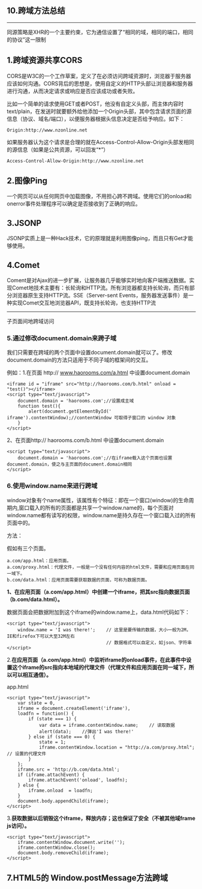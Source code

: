 ## 10.跨域方法总结

---

同源策略是XHR的一个主要约束，它为通信设置了“相同的域，相同的端口，相同的协议”这一限制

## 1.跨域资源共享CORS

CORS是W3C的一个工作草案，定义了在必须访问跨域资源时，浏览器于服务器应该如何沟通。CORS背后的思想是，使用自定义的HTTP头部让浏览器和服务器进行沟通，从而决定请求或响应是否应该成功或者失败。

比如一个简单的请求使用GET或者POST，他没有自定义头部，而主体内容时text/plain，在发送时就要额外给他添加一个Origin头部，其中包含请求页面的源信息（协议、域名/端口），以便服务器根据头信息决定是否给予响应。如下：

```
Origin:http://www.nzonline.net
```

如果服务器认为这个请求是合理的就在Access-Control-Allow-Origin头部发相同的源信息（如果是公共资源，可以回发“\*”）

```
Access-Control-Allow-Origin:http://www.nzonline.net
```

## 2.图像Ping

一个网页可以从任何网页中加载图像，不用担心跨不跨域。使用它们的onload和onerror事件处理程序可以确定是否接收到了正确的响应。

## 3.JSONP

JSONP实质上是一种Hack技术，它的原理就是利用图像ping，而且只有Get才能够使用。

## 4.Comet

Coment是对Ajax的进一步扩展，让服务器几乎能够实时地向客户端推送数据。实现Comet地技术主要有：长轮询和HTTP流。所有浏览器都支持长轮询，而只有部分浏览器原生支持HTTP流。SSE（Server-sent Events，服务器发送事件）是一种实现Comet交互地浏览器API，既支持长轮询，也支持HTTP流

---

子页面间地跨域访问

### 5.通过修改document.domain来跨子域

我们只需要在跨域的两个页面中设置document.domain就可以了。修改document.domain的方法只适用于不同子域的框架间的交互。

例如：1.在页面 http:// www.haorooms.com/a.html 中设置document.domain

```
<iframe id = "iframe" src="http://haorooms.com/b.html" onload = "test()"></iframe>
<script type="text/javascript">
    document.domain = 'haorooms.com';//设置成主域
    function test(){
        alert(document.getElementById('￼iframe').contentWindow);//contentWindow 可取得子窗口的 window 对象
    }
</script>
```

2、在页面http:// haorooms.com/b.html 中设置document.domain

```
<script type="text/javascript">
    document.domain = 'haorooms.com';//在iframe载入这个页面也设置document.domain，使之与主页面的document.domain相同
</script>
```

### 6.使用window.name来进行跨域

window对象有个name属性，该属性有个特征：即在一个窗口\(window\)的生命周期内,窗口载入的所有的页面都是共享一个window.name的，每个页面对window.name都有读写的权限，window.name是持久存在一个窗口载入过的所有页面中的。

方法：

假如有三个页面。

```
a.com/app.html：应用页面。
a.com/proxy.html：代理文件，一般是一个没有任何内容的html文件，需要和应用页面在同一域下。
b.com/data.html：应用页面需要获取数据的页面，可称为数据页面。
```

**1、在应用页面（a.com/app.html）中创建一个iframe，把其src指向数据页面（b.com/data.html）。**

数据页面会把数据附加到这个iframe的window.name上，data.html代码如下：

```
<script type="text/javascript">
    window.name = 'I was there!';    // 这里是要传输的数据，大小一般为2M，IE和firefox下可以大至32M左右
                                     // 数据格式可以自定义，如json、字符串
</script>
```

2.**在应用页面（a.com/app.html）中监听iframe的onload事件，在此事件中设置这个iframe的src指向本地域的代理文件（代理文件和应用页面在同一域下，所以可以相互通信）。**

app.html

```
<script type="text/javascript">
    var state = 0, 
    iframe = document.createElement('iframe'),
    loadfn = function() {
        if (state === 1) {
            var data = iframe.contentWindow.name;    // 读取数据
            alert(data);    //弹出'I was there!'
        } else if (state === 0) {
            state = 1;
            iframe.contentWindow.location = "http://a.com/proxy.html";    // 设置的代理文件
        }  
    };
    iframe.src = 'http://b.com/data.html';
    if (iframe.attachEvent) {
        iframe.attachEvent('onload', loadfn);
    } else {
        iframe.onload  = loadfn;
    }
    document.body.appendChild(iframe);
</script>
```

3.**获取数据以后销毁这个iframe，释放内存；这也保证了安全（不被其他域frame js访问）。**

```
<script type="text/javascript">
    iframe.contentWindow.document.write('');
    iframe.contentWindow.close();
    document.body.removeChild(iframe);
</script>
```

## 7.HTML5的  Window.postMessage方法跨域



